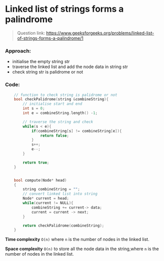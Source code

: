 # Linked list of strings forms a palindrome

> Question link:
> https://www.geeksforgeeks.org/problems/linked-list-of-strings-forms-a-palindrome/1

### Approach:
- initialise the empty string str
- traverse the linked list and add the node data in string str
- check string str is palidrome or not

### Code:

```C++
    // function to check string is palidrome or not 
    bool checkPalidrome(string &combineString){
        // initialise start and end
        int s = 0;
        int e = combineString.length() -1;

        // traverse the string and check
        while(s < e){
            if(combineString[s] != combineString[e]){
                return false;
            }
            s++;
            e--;
        }

        return true;
    }


    bool compute(Node* head)
    {
        string combineString = "";
        // convert linked list into string
        Node* current = head;
        while(current != NULL){
            combineString += current-> data;
            current = current -> next;
        }

        return checkPalidrome(combineString);
    }
```

**Time complexity** `O(n)` where `n` is the number of nodes in the linked list.

**Space complexity** `O(n)` to store all the node data in the string,where `n` is the number of nodes in the linked list.